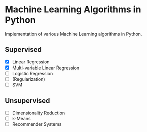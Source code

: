 # Machine Learning Algorithms in Python

Implementation of various Machine Learning algorithms in Python.

## Supervised

- [x] Linear Regression
- [x] Multi-variable Linear Regression
- [ ] Logistic Regression
- [ ] (Regularization)
- [ ] SVM

## Unsupervised

- [ ] Dimensionality Reduction
- [ ] k-Means
- [ ] Recommender Systems
